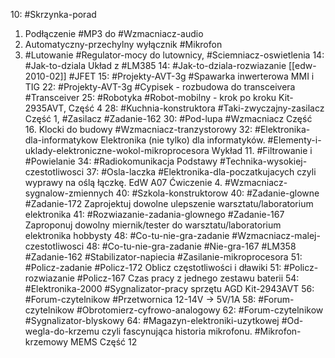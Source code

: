 10: #Skrzynka-porad 
1. Podłączenie #MP3 do #Wzmacniacz-audio 
2. Automatyczny-przechylny wyłącznik #Mikrofon 
3. #Lutowanie #Regulator-mocy do lutownicy, #Sciemniacz-oswietlenia
14:  #Jak-to-dziala Układ z #LM385
14: #Jak-to-dziala-rozwiazanie [[edw-2010-02]] #JFET
15: #Projekty-AVT-3g #Spawarka inwerterowa MMI i TIG
22: #Projekty-AVT-3g #Cypisek - rozbudowa do transceivera #Transceiver
25: #Robotyka #Robot-mobilny  - krok po kroku Kit-2935AVT, Część 4
28: #Kuchnia-konstruktora #Taki-zwyczajny-zasilacz Część 1, #Zasilacz #Zadanie-162 
30: #Pod-lupa #Wzmacniacz Część 16. Klocki do budowy #Wzmacniacz-tranzystorowy
32: #Elektronika-dla-informatykow Elektronika (nie tylko) dla informatyków. #Elementy-i-uklady-elektroniczne-wokol-mikroprocesora Wykład 11. #Filtrowanie i #Powielanie
34: #Radiokomunikacja Podstawy #Technika-wysokiej-czestotliwosci
37: #Osla-laczka #Elektronika-dla-poczatkujacych czyli wyprawy na oślą łączkę. EdW A07 Ćwiczenie 4. #Wzmacniacz-sygnalow-zmiennych 
40: #Szkola-konstruktorow 
40: #Zadanie-glowne #Zadanie-172 Zaprojektuj dowolne ulepszenie warsztatu/laboratorium elektronika
41: #Rozwiazanie-zadania-glownego #Zadanie-167 Zaproponuj dowolny miernik/tester do warsztatu/laboratorium elektronika hobbysty
48: #Co-tu-nie-gra-zadanie #Wzmacniacz-malej-czestotliwosci 
48: #Co-tu-nie-gra-zadanie #Nie-gra-167 #LM358 #Zadanie-162 #Stabilizator-napiecia #Zasilanie-mikroprocesora
51:  #Policz-zadanie #Policz-172 Oblicz częstotliwości i dławiki
51: #Policz-rozwiazanie #Policz-167 Czas pracy z jednego zestawu baterii
54: #Elektronika-2000 #Sygnalizator-pracy sprzętu AGD Kit-2943AVT
56: #Forum-czytelnikow #Przetwornica 12-14V -> 5V/1A
58: #Forum-czytelnikow #Obrotomierz-cyfrowo-analogowy
62: #Forum-czytelnikow #Sygnalizator-blyskowy
64: #Magazyn-elektroniki-uzytkowej #Od-wegla-do-krzemu czyli fascynująca historia mikrofonu. #Mikrofon-krzemowy MEMS Część 12

